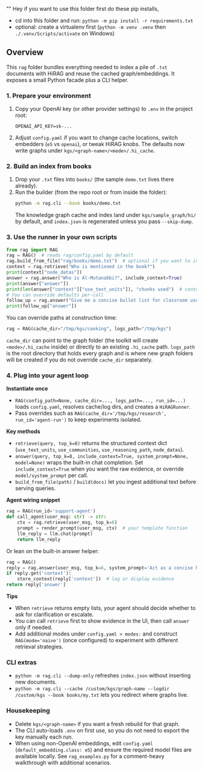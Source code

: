 "" Hey if you want to use this folder first do these pip installs,
- cd into this folder and run: `python -m pip install -r requirements.txt`
- optional: create a virtualenv first (`python -m venv .venv` then `./.venv/Scripts/activate` on Windows)
## Overview
This `rag` folder bundles everything needed to index a pile of `.txt` documents with HiRAG and reuse the cached graph/embeddings. It exposes a small Python facade plus a CLI helper.
### 1. Prepare your environment
1. Copy your OpenAI key (or other provider settings) to `.env` in the project root:
   ```env
   OPENAI_API_KEY=sk-...
   ```
2. Adjust `config.yaml` if you want to change cache locations, switch embedders (`e5` vs `openai`), or tweak HiRAG knobs. The defaults now write graphs under `kgs/<graph-name>/<mode>/.hi_cache`.
### 2. Build an index from books
1. Drop your `.txt` files into `books/` (the sample `demo.txt` lives there already).
2. Run the builder (from the repo root or from inside the folder):
   ```bash
   python -m rag.cli --book books/demo.txt
   ```
   The knowledge graph cache and index land under `kgs/sample_graph/hi/` by default, and `index.json` is regenerated unless you pass `--skip-dump`.
### 3. Use the runner in your own scripts
```python
from rag import RAG
rag = RAG()  # reads rag/config.yaml by default
rag.build_from_file("rag/books/demo.txt")  # optional if you want to ingest programmatically
context = rag.retrieve("Who is mentioned in the book?")
print(context["node_datas"])
answer = rag.answer("Who is Al-Mutanabbi?", include_context=True)
print(answer["answer"])
print(len(answer["context"]["use_text_units"]), "chunks used")  # context payload mirrors rag.retrieve() output
# You can override defaults per-call
follow_up = rag.answer("Give me a concise bullet list for classroom use", top_k=6, system_prompt="Speak in teaching bullets.")
print(follow_up["answer"])
```
You can override paths at construction time:
```python
rag = RAG(cache_dir="/tmp/kgs/cooking", logs_path="/tmp/kgs")
```
`cache_dir` can point to the graph folder (the toolkit will create `<mode>/.hi_cache` inside) or directly to an existing `.hi_cache` path. `logs_path` is the root directory that holds every graph and is where new graph folders will be created if you do not override `cache_dir` separately.
### 4. Plug into your agent loop

**Instantiate once**
- `RAG(config_path=None, cache_dir=..., logs_path=..., run_id=...)` loads `config.yaml`, resolves cache/log dirs, and creates a `HiRAGRunner`.
- Pass overrides such as `RAG(cache_dir='/tmp/kgs/research', run_id='agent-run')` to keep experiments isolated.

**Key methods**
- `retrieve(query, top_k=8)` returns the structured context dict (`use_text_units`, `use_communities`, `use_reasoning_path`, `node_datas`).
- `answer(query, top_k=8, include_context=True, system_prompt=None, model=None)` wraps the built-in chat completion. Set `include_context=True` when you want the raw evidence, or override `model/system_prompt` per call.
- `build_from_file(path)` / `build(docs)` let you ingest additional text before serving queries.

**Agent wiring snippet**
```python
rag = RAG(run_id='support-agent')
def call_agent(user_msg: str) -> str:
    ctx = rag.retrieve(user_msg, top_k=6)
    prompt = render_prompt(user_msg, ctx)  # your template function
    llm_reply = llm.chat(prompt)
    return llm_reply
```

Or lean on the built-in answer helper:
```python
rag = RAG()
reply = rag.answer(user_msg, top_k=6, system_prompt='Act as a concise helpdesk agent.')
if reply.get('context'):
    store_context(reply['context'])  # log or display evidence
return reply['answer']
```

**Tips**
- When `retrieve` returns empty lists, your agent should decide whether to ask for clarification or escalate.
- You can call `retrieve` first to show evidence in the UI, then call `answer` only if needed.
- Add additional modes under `config.yaml > modes:` and construct `RAG(mode='naive')` (once configured) to experiment with different retrieval strategies.

### CLI extras
- `python -m rag.cli --dump-only` refreshes `index.json` without inserting new documents.
- `python -m rag.cli --cache /custom/kgs/graph-name --logdir /custom/kgs --book books/my.txt` lets you redirect where graphs live.
### Housekeeping
- Delete `kgs/<graph-name>` if you want a fresh rebuild for that graph.
- The CLI auto-loads `.env` on first use, so you do not need to export the key manually each run.
- When using non-OpenAI embeddings, edit `config.yaml` (`default_embedding.class: e5`) and ensure the required model files are available locally.
See `rag_examples.py` for a comment-heavy walkthrough with additional scenarios.

